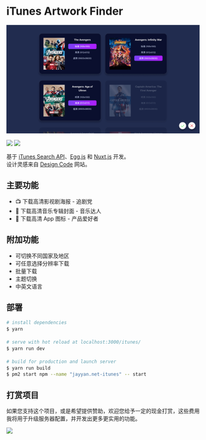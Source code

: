 # iTunes Artwork Finder

![截图](./static/screenshot.png)

![](https://img.shields.io/badge/version-1.1.0-green.svg)
![](https://img.shields.io/github/license/coder-ysj/jayyan.net-itunes.svg)

基于 [iTunes Search API](https://affiliate.itunes.apple.com/resources/documentation/itunes-store-web-service-search-api/)、[Egg.js](https://eggjs.org) 和 [Nuxt.js](https://zh.nuxtjs.org) 开发。  
设计灵感来自 [Design Code](https://designcode.io) 网站。

## 主要功能

- 📺 下载高清影视剧海报 - 追剧党
- 🎵 下载高清音乐专辑封面 - 音乐达人
- 📱 下载高清 App 图标 - 产品爱好者

## 附加功能

- 可切换不同国家及地区
- 可任意选择分辨率下载
- 批量下载
- 主题切换
- 中英文语言

## 部署

```bash
# install dependencies
$ yarn

# serve with hot reload at localhost:3000/itunes/
$ yarn run dev

# build for production and launch server
$ yarn run build
$ pm2 start npm --name "jayyan.net-itunes" -- start
```

## 打赏项目

如果您支持这个项目，或是希望提供赞助，欢迎您给予一定的现金打赏，这些费用我将用于升级服务器配置，并开发出更多更实用的功能。

<img src="https://raw.githubusercontent.com/coder-ysj/jayyan.net-itunes/master/static/reward.JPG" width="200px" />
